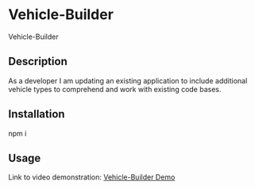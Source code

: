 # Vehicle-Builder
Vehicle-Builder

## Description

As a developer I am updating an existing application to include additional vehicle types to comprehend and work with existing code bases.

## Installation

npm i 

## Usage

Link to video demonstration: [Vehicle-Builder Demo]()